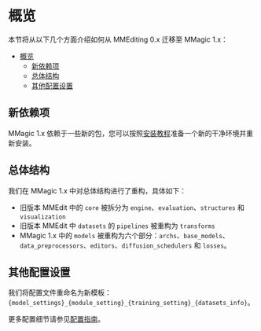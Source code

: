 # 概览

本节将从以下几个方面介绍如何从 MMEditing 0.x 迁移至 MMagic 1.x：

- [概览](#概览)
  - [新依赖项](#新依赖项)
  - [总体结构](#总体结构)
  - [其他配置设置](#其他配置设置)

## 新依赖项

MMagic 1.x 依赖于一些新的包，您可以按照[安装教程](../get_started/install.md)准备一个新的干净环境并重新安装。

## 总体结构

我们在 MMagic 1.x 中对总体结构进行了重构，具体如下：

- 旧版本 MMEdit 中的 `core` 被拆分为 `engine`、`evaluation`、`structures` 和 `visualization`
- 旧版本 MMEdit 中 `datasets` 的 `pipelines` 被重构为 `transforms`
- MMagic 1.x 中的 `models` 被重构为六个部分：`archs`、`base_models`、`data_preprocessors`、`editors`、`diffusion_schedulers` 和 `losses`。

## 其他配置设置

我们将配置文件重命名为新模板：`{model_settings}_{module_setting}_{training_setting}_{datasets_info}`。

更多配置细节请参见[配置指南](../user_guides/config.md)。
